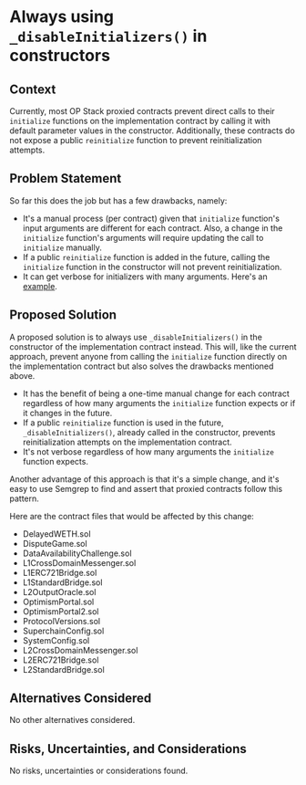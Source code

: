 # Always using `_disableInitializers()` in constructors

## Context

Currently, most OP Stack proxied contracts prevent direct calls to their `initialize` functions on the implementation contract by calling it with default parameter values in the constructor. Additionally, these contracts do not expose a public `reinitialize` function to prevent reinitialization attempts.

## Problem Statement

So far this does the job but has a few drawbacks, namely:

- It's a manual process (per contract) given that `initialize` function's input arguments are different for each contract. Also, a change in the `initialize` function's arguments will require updating the call to `initialize` manually.
- If a public `reinitialize` function is added in the future, calling the `initialize` function in the constructor will not prevent reinitialization.
- It can get verbose for initializers with many arguments. Here's an [example](https://github.com/ethereum-optimism/optimism/blob/36b41baea45f07e8644ff778a1ffd81fb0ad9e77/packages/contracts-bedrock/src/L1/SystemConfig.sol#L152).

## Proposed Solution

A proposed solution is to always use `_disableInitializers()` in the constructor of the implementation contract instead. This will, like the current approach, prevent anyone from calling the `initialize` function directly on the implementation contract but also solves the drawbacks mentioned above.

- It has the benefit of being a one-time manual change for each contract regardless of how many arguments the `initialize` function expects or if it changes in the future.
- If a public `reinitialize` function is used in the future, `_disableInitializers()`, already called in the constructor, prevents reinitialization attempts on the implementation contract.
- It's not verbose regardless of how many arguments the `initialize` function expects.

Another advantage of this approach is that it's a simple change, and it's easy to use Semgrep to find and assert that proxied contracts follow this pattern.

Here are the contract files that would be affected by this change:

- DelayedWETH.sol
- DisputeGame.sol
- DataAvailabilityChallenge.sol
- L1CrossDomainMessenger.sol
- L1ERC721Bridge.sol
- L1StandardBridge.sol
- L2OutputOracle.sol
- OptimismPortal.sol
- OptimismPortal2.sol
- ProtocolVersions.sol
- SuperchainConfig.sol
- SystemConfig.sol
- L2CrossDomainMessenger.sol
- L2ERC721Bridge.sol
- L2StandardBridge.sol

## Alternatives Considered

No other alternatives considered.

## Risks, Uncertainties, and Considerations

No risks, uncertainties or considerations found.
